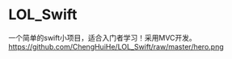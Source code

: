 # LOL_Swift
一个简单的swift小项目，适合入门者学习！采用MVC开发。
 https://github.com/ChengHuiHe/LOL_Swift/raw/master/hero.png
